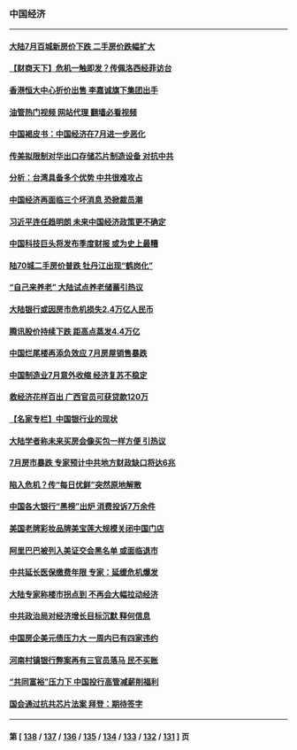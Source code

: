 ### 中国经济
---
#### [大陆7月百城新房价下跌 二手房价跌幅扩大](../../pages/ncid283/n13793232.md?08020845) 
#### [【财商天下】危机一触即发？传佩洛西经菲访台](../../pages/ncid283/n13793484.md?08020845) 
#### [香港恒大中心折价出售 李嘉诚旗下集团出手](../../pages/ncid283/n13793468.md?08020845) 
#### [油管热门视频 网站代理 翻墙必看视频](http://209.222.30.114:81/youtube.html?08020845)
#### [中国褐皮书：中国经济在7月进一步恶化](../../pages/ncid283/n13793440.md?08020845) 
#### [传美拟限制对华出口存储芯片制造设备 对抗中共](../../pages/ncid283/n13793310.md?08020845) 
#### [分析：台湾具备多个优势 中共很难攻占](../../pages/ncid283/n13793410.md?08020845) 
#### [中国经济再面临三个坏消息 恐掀裁员潮](../../pages/ncid283/n13793393.md?08020845) 
#### [习近平连任趋明朗 未来中国经济政策更不确定](../../pages/ncid283/n13793349.md?08020845) 
#### [中国科技巨头将发布季度财报 或为史上最糟](../../pages/ncid283/n13793131.md?08020845) 
#### [陆70城二手房价普跌 牡丹江出现“鹤岗化”](../../pages/ncid283/n13793013.md?08020845) 
#### [“自己来养老” 大陆试点养老储蓄引热议](../../pages/ncid283/n13792981.md?08020845) 
#### [大陆银行或因房市危机损失2.4万亿人民币](../../pages/ncid283/n13792911.md?08020845) 
#### [腾讯股价持续下跌 距高点蒸发4.4万亿](../../pages/ncid283/n13792791.md?08020845) 
#### [中国烂尾楼再添负效应 7月房屋销售暴跌](../../pages/ncid283/n13792762.md?08020845) 
#### [中国制造业7月意外收缩 经济复苏不稳定](../../pages/ncid283/n13792690.md?08020845) 
#### [救经济花样百出 广西官员可获贷款120万](../../pages/ncid283/n13792401.md?08020845) 
#### [【名家专栏】中国银行业的现状](../../pages/ncid283/n13792249.md?08020845) 
#### [大陆学者称未来买房会像买包一样方便 引热议](../../pages/ncid283/n13792227.md?08020845) 
#### [7月房市暴跌 专家预计中共地方财政缺口将达6兆](../../pages/ncid283/n13792099.md?08020845) 
#### [陷入危机？传“每日优鲜”突然原地解散](../../pages/ncid283/n13791586.md?08020845) 
#### [中国各大银行“黑榜”出炉 消费投诉7万余件](../../pages/ncid283/n13791921.md?08020845) 
#### [美国老牌彩妆品牌美宝莲大规模关闭中国门店](../../pages/ncid283/n13791874.md?08020845) 
#### [阿里巴巴被列入美证交会黑名单 或面临退市](../../pages/ncid283/n13791857.md?08020845) 
#### [中共延长医保缴费年限 专家：延缓危机爆发](../../pages/ncid283/n13791859.md?08020845) 
#### [大陆专家称楼市拐点到 不再会大幅拉动经济](../../pages/ncid283/n13791687.md?08020845) 
#### [中共政治局对经济增长目标沉默 释何信息](../../pages/ncid283/n13791813.md?08020845) 
#### [中国房企美元债压力大 一周内已有四家违约](../../pages/ncid283/n13791848.md?08020845) 
#### [河南村镇银行弊案再有三官员落马 民不买账](../../pages/ncid283/n13791810.md?08020845) 
#### [“共同富裕”压力下 中国投行高管减薪削福利](../../pages/ncid283/n13791622.md?08020845) 
#### [国会通过抗共芯片法案 拜登：期待签字](../../pages/ncid283/n13791153.md?08020845) 

---
#### 第 [ [138](./138.md?08020845) / [137](./137.md?08020845) / [136](./136.md?08020845) / [135](./135.md?08020845) / [134](./134.md?08020845) / [133](./133.md?08020845) / [132](./132.md?08020845) / [131](./131.md?08020845) ] 页
